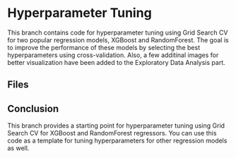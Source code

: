# Hyperparameter Tuning
This branch contains code for hyperparameter tuning using Grid Search CV for two popular regression models, XGBoost and RandomForest. The goal is to improve the performance of these models by selecting the best hyperparameters using cross-validation. Also, a few additinal images for better visualization have been added to the Exploratory Data Analysis part.

## Files


## Conclusion
This branch provides a starting point for hyperparameter tuning using Grid Search CV for XGBoost and RandomForest regressors. You can use this code as a template for tuning hyperparameters for other regression models as well.
